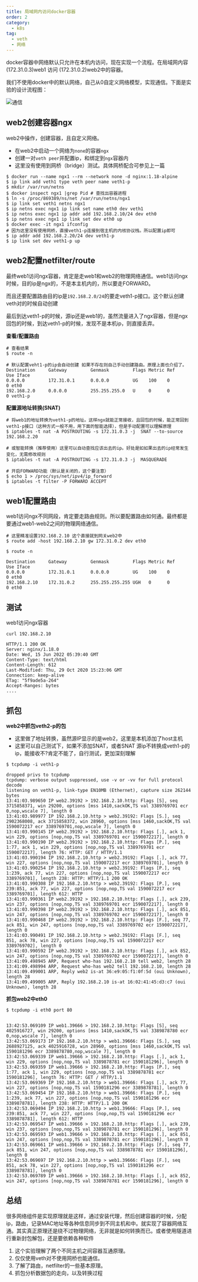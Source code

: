 ```yaml
---
title: 局域网内访问docker容器
order: 2
category:
  - k8s
tag:
  - veth
  - 网络
---
```


docker容器中网络默认只允许在本机内访问，现在实现一个流程。在局域网内容(172.31.0.3)web1 访问 (172.31.0.2)web2中的容器。

我们不使用docker中的默认网络，自己从0自定义网络模型，实现通信。下面是实验的设计流程图：

![通信](./assets/pc-container.png)

## web2创建容器ngx

web2中操作，创建容器，且自定义网络。

- 在web2中启动一个网络为`none`的容器`ngx`
- 创建一对`veth peer`并配置ip，和绑定到`ngx`容器内
- 这里没有使用到网桥（bridge）测试。具体网桥配合可参见上一篇

```shell
$ docker run --name ngx1 --rm --network none -d nginx:1.18-alpine
$ ip link add veth1 type veth peer name veth1-p
$ mkdir /var/run/netns
$ docker inspect ngx1 |grep Pid # 查找出容器进程
$ ln -s /proc/869389/ns/net /var/run/netns/ngx1
$ ip link set veth1 netns ngx1
$ ip netns exec ngx1 ip link set name eth0 dev veth1
$ ip netns exec ngx1 ip addr add 192.168.2.10/24 dev eth0
$ ip netns exec ngx1 ip link set dev eth0 up
$ docker exec -it ngx1 ifconfig
# 因为这里没有使用网桥，直接veth1-p连接到宿主机的内核协议栈。所以配置ip即可
$ ip addr add 192.168.2.20/24 dev veth1-p
$ ip link set dev veth1-p up
```

## web2配置netfilter/route

最终web1访问ngx容器，肯定是走web1和web2的物理网络通信。web1访问ngx时候，目的ip是ngx的，不是本主机内的，所以要走FORWARD。

而且还要配置路由目的ip是`192.168.2.0/24`的要走veth1-p接口。这个默认创建veth对的时候自动创建

最后到达veth1-p的时候，源ip还是web1的，虽然流量进入了ngx容器，但是ngx回包的时候，到达veth1-p的时候，发现不是本机ip，则直接丢弃。

**查看/配置路由**

```shell
# 查看结果
$ route -n

# 默认配置veht1-p的ip会自动创建 如果不存在则自己手动创建路由。原理上面也介绍了。
Destination     Gateway         Genmask         Flags Metric Ref    Use Iface
0.0.0.0         172.31.0.1      0.0.0.0         UG    100    0        0 eth0
192.168.2.0     0.0.0.0         255.255.255.0   U     0      0        0 veth1-p 
```

**配置源地址转换(SNAT)**

```shell
# 将web1的地址转换为veth1-p的地址。这样ngx就能正常接收，且回包的时候，能正常回到veth1-p接口（这种方式一般不用，用下面的智能选择），但是手动配置可以理解原理
$ iptables -t nat -A POSTROUTING -s 172.31.0.3 -j  SNAT --to-source 192.168.2.20

# 或智能转换（推荐使用）这里可以自动查找应该出去的ip。好处是如如果出去的ip经常发生变化，无需修改规则
$ iptables -t nat -A POSTROUTING -s 172.31.0.3 -j  MASQUERADE

# 开启FORWARD功能（默认是关闭的，这个要注意）
$ echo 1 > /proc/sys/net/ipv4/ip_forward
$ iptables -t filter -P FORWARD ACCEPT 

```

## web1配置路由

web1访问ngx不同网段，肯定要走路由规则。所以要配置路由如何通。最终都是要通过web1-web2之间的物理网络通信。

```shell
# 这里精准设置192.168.2.10 这个直接就到网关web2中
$ route add -host 192.168.2.10 gw 172.31.0.2 dev eth0

$ route -n

Destination     Gateway         Genmask         Flags Metric Ref    Use Iface
0.0.0.0         172.31.0.1      0.0.0.0         UG    100    0        0 eth0
192.168.2.10    172.31.0.2      255.255.255.255 UGH   0      0        0 eth0
```

## 测试

web1访问ngx容器

```shell
curl 192.168.2.10

HTTP/1.1 200 OK
Server: nginx/1.18.0
Date: Wed, 15 Jun 2022 05:39:40 GMT
Content-Type: text/html
Content-Length: 612
Last-Modified: Thu, 29 Oct 2020 15:23:06 GMT
Connection: keep-alive
ETag: "5f9ade5a-264"
Accept-Ranges: bytes
....
```

## 抓包

**web2中抓包veth2-p的包**

- 这里做了地址转换，虽然源IP显示的是web2，这里是本机添加了host主机
- 这里可以自己测试下，如果不添加SNAT，或者SNAT 源ip不转换成veth1-p的ip，能接收不?肯定不能了，自行测试，更加深刻理解

```shell
$ tcpdump -i veth1-p

dropped privs to tcpdump
tcpdump: verbose output suppressed, use -v or -vv for full protocol decode
listening on veth1-p, link-type EN10MB (Ethernet), capture size 262144 bytes
13:41:03.989650 IP web2.39192 > 192.168.2.10.http: Flags [S], seq 3715858371, win 29200, options [mss 1410,sackOK,TS val 3389769701 ecr 0,nop,wscale 7], length 0
13:41:03.989977 IP 192.168.2.10.http > web2.39192: Flags [S.], seq 2902368008, ack 3715858372, win 28960, options [mss 1460,sackOK,TS val 1590072217 ecr 3389769701,nop,wscale 7], length 0
13:41:03.990145 IP web2.39192 > 192.168.2.10.http: Flags [.], ack 1, win 229, options [nop,nop,TS val 3389769701 ecr 1590072217], length 0
13:41:03.990190 IP web2.39192 > 192.168.2.10.http: Flags [P.], seq 1:77, ack 1, win 229, options [nop,nop,TS val 3389769701 ecr 1590072217], length 76: HTTP: GET / HTTP/1.1
13:41:03.990194 IP 192.168.2.10.http > web2.39192: Flags [.], ack 77, win 227, options [nop,nop,TS val 1590072217 ecr 3389769701], length 0
13:41:03.990254 IP 192.168.2.10.http > web2.39192: Flags [P.], seq 1:239, ack 77, win 227, options [nop,nop,TS val 1590072217 ecr 3389769701], length 238: HTTP: HTTP/1.1 200 OK
13:41:03.990308 IP 192.168.2.10.http > web2.39192: Flags [P.], seq 239:851, ack 77, win 227, options [nop,nop,TS val 1590072217 ecr 3389769701], length 612: HTTP
13:41:03.990361 IP web2.39192 > 192.168.2.10.http: Flags [.], ack 239, win 237, options [nop,nop,TS val 3389769701 ecr 1590072217], length 0
13:41:03.990398 IP web2.39192 > 192.168.2.10.http: Flags [.], ack 851, win 247, options [nop,nop,TS val 3389769702 ecr 1590072217], length 0
13:41:03.990468 IP web2.39192 > 192.168.2.10.http: Flags [F.], seq 77, ack 851, win 247, options [nop,nop,TS val 3389769702 ecr 1590072217], length 0
13:41:03.990491 IP 192.168.2.10.http > web2.39192: Flags [F.], seq 851, ack 78, win 227, options [nop,nop,TS val 1590072217 ecr 3389769702], length 0
13:41:03.990592 IP web2.39192 > 192.168.2.10.http: Flags [.], ack 852, win 247, options [nop,nop,TS val 3389769702 ecr 1590072217], length 0
13:41:09.498945 ARP, Request who-has 192.168.2.10 tell web2, length 28
13:41:09.498994 ARP, Request who-has web2 tell 192.168.2.10, length 28
13:41:09.499001 ARP, Reply web2 is-at 36:e9:05:f1:0f:5d (oui Unknown), length 28
13:41:09.499005 ARP, Reply 192.168.2.10 is-at 16:02:41:45:d3:c7 (oui Unknown), length 28
```

**抓包web2中eth0**

```shell
$ tcpdump -i eth0 port 80 


13:42:53.069109 IP web1.39666 > 192.168.2.10.http: Flags [S], seq 4025916727, win 29200, options [mss 1410,sackOK,TS val 3389878780 ecr 0,nop,wscale 7], length 0
13:42:53.069173 IP 192.168.2.10.http > web1.39666: Flags [S.], seq 2688927125, ack 4025916728, win 28960, options [mss 1460,sackOK,TS val 1590181296 ecr 3389878780,nop,wscale 7], length 0
13:42:53.069339 IP web1.39666 > 192.168.2.10.http: Flags [.], ack 1, win 229, options [nop,nop,TS val 3389878781 ecr 1590181296], length 0
13:42:53.069359 IP web1.39666 > 192.168.2.10.http: Flags [P.], seq 1:77, ack 1, win 229, options [nop,nop,TS val 3389878781 ecr 1590181296], length 76: HTTP: GET / HTTP/1.1
13:42:53.069369 IP 192.168.2.10.http > web1.39666: Flags [.], ack 77, win 227, options [nop,nop,TS val 1590181296 ecr 3389878781], length 0
13:42:53.069454 IP 192.168.2.10.http > web1.39666: Flags [P.], seq 1:239, ack 77, win 227, options [nop,nop,TS val 1590181296 ecr 3389878781], length 238: HTTP: HTTP/1.1 200 OK
13:42:53.069494 IP 192.168.2.10.http > web1.39666: Flags [P.], seq 239:851, ack 77, win 227, options [nop,nop,TS val 1590181296 ecr 3389878781], length 612: HTTP
13:42:53.069547 IP web1.39666 > 192.168.2.10.http: Flags [.], ack 239, win 237, options [nop,nop,TS val 3389878781 ecr 1590181296], length 0
13:42:53.069593 IP web1.39666 > 192.168.2.10.http: Flags [.], ack 851, win 247, options [nop,nop,TS val 3389878781 ecr 1590181296], length 0
13:42:53.069661 IP web1.39666 > 192.168.2.10.http: Flags [F.], seq 77, ack 851, win 247, options [nop,nop,TS val 3389878781 ecr 1590181296], length 0
13:42:53.069697 IP 192.168.2.10.http > web1.39666: Flags [F.], seq 851, ack 78, win 227, options [nop,nop,TS val 1590181296 ecr 3389878781], length 0
13:42:53.069789 IP web1.39666 > 192.168.2.10.http: Flags [.], ack 852, win 247, options [nop,nop,TS val 3389878781 ecr 1590181296], length 0
```

## 总结

很多网络组件是实现原理就是这样，通过安装代理，然后创建容器的时候，分配ip，路由，记录MAC地址等各种信息同步到不同主机和中。就实现了容器网络互通。其实真正原理还是绕不过物理网络，无非就是如何转换而已。或者使用隧道进行重新封包解包，还是要依赖各种软件

1. 这个实验理解了两个不同主机之间容器互通原理。
2. 仅仅使用veth对不使用网桥也能通信。
3. 了解了路由，netfilter的一些基本原理。
4. 抓包分析数据包的走向，以及转换过程